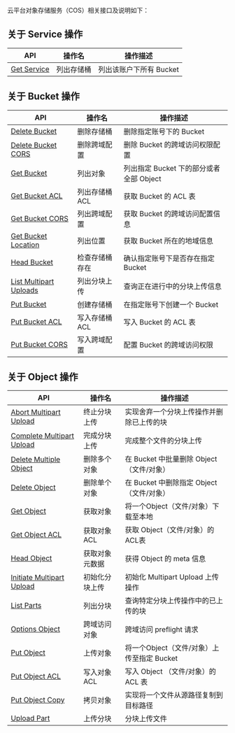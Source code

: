 云平台对象存储服务（COS）相关接口及说明如下：

## 关于 Service 操作
| API                                      | 操作名   | 操作描述            |
| ---------------------------------------- | ----- | --------------- |
| [Get Service](./Service接口/get&#32;sercive&#32;.md) | 列出存储桶 | 列出该账户下所有 Bucket |

## 关于 Bucket 操作

| API                                      | 操作名       | 操作描述                        |
| ---------------------------------------- | --------- | --------------------------- |
| [Delete Bucket](./Bucket接口/Delete%20Bucket.md) | 删除存储桶     | 删除指定账号下的 Bucket             |
| [Delete Bucket CORS](./Bucket接口/Delete%20Bucket%20CORS.md) | 删除跨域配置    | 删除 Bucket 的跨域访问权限配置         |
| [Get Bucket](./Bucket接口/Get%20Bucket.md) | 列出对象      | 列出指定 Bucket 下的部分或者全部 Object |
| [Get Bucket ACL](./Bucket接口/Get%20Bucket%20ACL.md) | 列出存储桶 ACL | 获取 Bucket 的 ACL 表           |
| [Get Bucket CORS](./Bucket接口/Get%20Bucket%20CORS.md) | 列出跨域配置    | 获取 Bucket 的跨域访问配置信息         |
| [Get Bucket Location](http://tcecqpoc.fsphere.cn/document/product/436/8275) | 列出位置      | 获取 Bucket 所在的地域信息           |
| [Head Bucket](./Bucket接口/Head%20Bucket.md) | 检查存储桶存在   | 确认指定账号下是否存在指定 Bucket        |
| [List Multipart Uploads](./Bucket接口/List%20Multipart%20Uploads.md) | 列出分块上传    | 查询正在进行中的分块上传信息              |
| [Put Bucket](./Bucket接口/Put%20Bucket.md) | 创建存储桶     | 在指定账号下创建一个 Bucket           |
| [Put Bucket ACL ](./Bucket接口/Put%20Bucket%20ACL.md) | 写入存储桶 ACL | 写入 Bucket 的 ACL 表           |
| [Put Bucket CORS](./Bucket接口/Put%20Bucket%20CORS.md) | 写入跨域配置    | 配置 Bucket 的跨域访问权限           |

## 关于 Object 操作

| API                                      | 操作名      | 操作描述                                 |
| ---------------------------------------- | -------- | ------------------------------------ |
| [Abort Multipart Upload](./Object接口/Abort%20Multipart%20Upload.md) | 终止分块上传   | 实现舍弃一个分块上传操作并删除已上传的块                 |
| [Complete Multipart Upload](./Object接口/Complete%20Multipart%20Upload.md) | 完成分块上传   | 完成整个文件的分块上传                          |
| [Delete Multiple Object](./Object接口/Delete%20Multiple%20Object.md) | 删除多个对象   | 在 Bucket 中批量删除 Object （文件/对象）        |
| [Delete Object](./Object接口/Delete%20Object.md) | 删除单个对象   | 在 Bucket 中删除指定 Object （文件/对象）        |
| [Get Object](./Object接口/Get%20Object.md) | 获取对象     | 将一个Object（文件/对象）下载至本地                |
| [Get Object ACL](./Object接口/Get%20Object%20ACL.md) | 获取对象 ACL | 获取 Object（文件/对象）的ACL表                |
| [Head Object](./Object接口/Head%20Object.md) | 获取对象元数据  | 获得 Object 的 meta 信息                  |
| [Initiate Multipart Upload](./Object接口/Initiate%20Multipart%20Upload.md) | 初始化分块上传  | 初始化 Multipart Upload 上传操作            |
| [List Parts](./Object接口/List%20Parts.md) | 列出分块     | 查询特定分块上传操作中的已上传的块                    |
| [Options Object](./Object接口/Options%20Object.md) | 跨域访问对象   | 跨域访问 preflight 请求                    |
| [Put Object](./Object接口/Put%20Object.md) | 上传对象     | 将一个Object（文件/对象）上传至指定 Bucket         |
| [Put Object ACL](./Object接口/Put%20Object%20ACL.md) | 写入对象 ACL | 写入 Object （文件/对象）的 ACL 表             |
| [Put Object Copy](./Object接口/Put%20Object%20Copy%20.md) | 拷贝对象     | 实现将一个文件从源路径复制到目标路径                   |
| [Upload Part](./Object接口/Upload%20Part.md) | 上传分块     | 分块上传文件                               |
